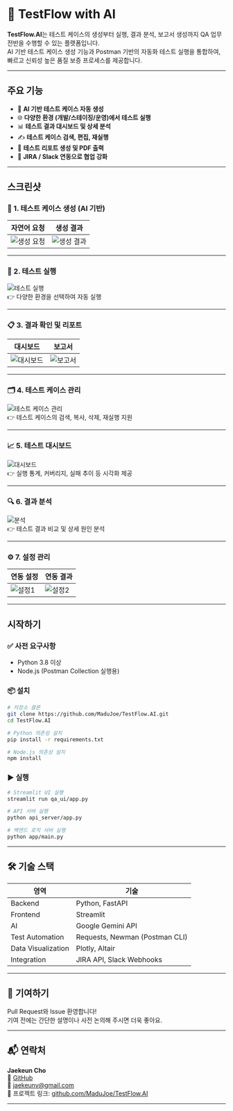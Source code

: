 # 🧪 TestFlow with AI

**TestFlow.AI**는 테스트 케이스의 생성부터 실행, 결과 분석, 보고서 생성까지 QA 업무 전반을 수행할 수 있는 플랫폼입니다.  
AI 기반 테스트 케이스 생성 기능과 Postman 기반의 자동화 테스트 실행을 통합하여, 빠르고 신뢰성 높은 품질 보증 프로세스를 제공합니다.

---

## 주요 기능

- 🤖 **AI 기반 테스트 케이스 자동 생성**
- 🌐 **다양한 환경 (개발/스테이징/운영)에서 테스트 실행**
- 📊 **테스트 결과 대시보드 및 상세 분석**
- ✍️ **테스트 케이스 검색, 편집, 재실행**
- 🧾 **테스트 리포트 생성 및 PDF 출력**
- 🔗 **JIRA / Slack 연동으로 협업 강화**

---

## 스크린샷

### 🧠 1. 테스트 케이스 생성 (AI 기반)

| 자연어 요청 | 생성 결과 |
|-------------|------------|
| ![생성 요청](demo-images/1.1%20테스트케이스생성1.png) | ![생성 결과](demo-images/1.2%20테스트케이스생성2.png) |

---

### 🚀 2. 테스트 실행

![테스트 실행](demo-images/2.%20테스트실행.png)  
👉 다양한 환경을 선택하여 자동 실행

---

### 📋 3. 결과 확인 및 리포트

| 대시보드 | 보고서 |
|----------|---------|
| ![대시보드](demo-images/3.1%20결과확인1.png) | ![보고서](demo-images/3.2%20결과확인2.png) |

---

### 🗂️ 4. 테스트 케이스 관리

![테스트 케이스 관리](demo-images/4.%20테스트케이스관리.png)  
👉 테스트 케이스의 검색, 복사, 삭제, 재실행 지원

---

### 📈 5. 테스트 대시보드

![대시보드](demo-images/5.%20대시보드.png)  
👉 실행 통계, 커버리지, 실패 추이 등 시각화 제공

---

### 🔍 6. 결과 분석

![분석](demo-images/6.%20결과분석.png)  
👉 테스트 결과 비교 및 상세 원인 분석

---

### ⚙️ 7. 설정 관리

| 연동 설정 | 연동 결과 |
|-----------|-----------|
| ![설정1](demo-images/7.1%20설정.png) | ![설정2](demo-images/7.2%20설정.png) |

---

## 시작하기

### ✅ 사전 요구사항

- Python 3.8 이상
- Node.js (Postman Collection 실행용)

### 📦 설치

```bash
# 저장소 클론
git clone https://github.com/MaduJoe/TestFlow.AI.git
cd TestFlow.AI

# Python 의존성 설치
pip install -r requirements.txt

# Node.js 의존성 설치
npm install
```

### ▶️ 실행

```bash
# Streamlit UI 실행
streamlit run qa_ui/app.py

# API 서버 실행
python api_server/app.py

# 백엔드 로직 서버 실행
python app/main.py 
```

---

## 🛠 기술 스택

| 영역 | 기술 |
|------|------|
| Backend | Python, FastAPI |
| Frontend | Streamlit |
| AI | Google Gemini API |
| Test Automation | Requests, Newman (Postman CLI) |
| Data Visualization | Plotly, Altair |
| Integration | JIRA API, Slack Webhooks |

---

## 🙌 기여하기

Pull Request와 Issue 환영합니다!  
기여 전에는 간단한 설명이나 사전 논의해 주시면 더욱 좋아요.

---

## 📬 연락처

**Jaekeun Cho**  
🔗 [GitHub](https://github.com/MaduJoe)  
📧 jaekeunv@gmail.com  
📁 프로젝트 링크: [github.com/MaduJoe/TestFlow.AI](https://github.com/MaduJoe/TestFlow.AI)

---
